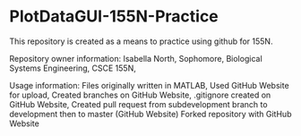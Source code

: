 # PlotDataGUI-155N-Practice
This repository is created as a means to practice using github for 155N. 

Repository owner information:
Isabella North,
Sophomore,
Biological Systems Engineering,
CSCE 155N,

Usage information:
Files originally written in MATLAB,
Used GitHub Website for upload,
Created branches on GitHub Website,
.gitignore created on GitHub Website,
Created pull request from subdevelopment branch to development then to master (GitHub Website)
Forked repository with GitHub Website

